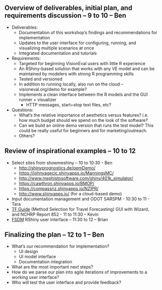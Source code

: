 ## Overview of deliverables, initial plan, and requirements discussion – 9 to 10 – Ben
  - Deliverables: 
    - Documentation of this workshop’s findings and recommendations for implementation
    - Updates to the user interface for configuring, running, and visualizing multiple scenarios at once
    - Integrated documentation and tutorials
  - Requirements:
    - Targeted for beginning VisionEval users with little R experience
    - An RShiny-based solution that works with any VE model and can be maintained by modelers with strong R programming skills
    - Tested and versioned
    - In addition to running locally, also run on the cloud – visioneval.org/demo for example?
    - Implements a clean interface between the R models and the GUI runner + visualizer
      - HTTP messages, start+stop text files, etc?
  - Questions: 
    - What’s the relative importance of aesthetics versus features?  i.e. how much budget should we spend on the look of the software? 
    - Can we build an online demo version that runs the test model?  This could be really useful for beginners and for marketing/outreach.
    - Others?

## Review of inspirational examples – 10 to 12
  - Select sites from showmeshiny – 10 to 10:30 - Ben 
    - http://shinyprognostics.de/pemDemo/
    - https://johnyagecic.shinyapps.io/ManningsMC/
    - http://www.mephistosoftware.com/shiny/401k_simulator/
    - https://cawthron.shinyapps.io/BMOP/
    - https://compassnz.shinyapps.io/NZIPR/
    - http://www.shinyapps.io/ (for a cloud-based demo)
  - Input documentation management and ODOT SARSPM - 10:30 to 11 - Tara
  - [TF Guide](https://rguide.rsginc.com) (Method Selection for Travel Forecasting) GUI with Wizard, and NCHRP Report 852 - 11 to 11:30 – Kevin 
  - [FSDM](https://github.com/gregorbj/FSDM) RShiny user interface – 11:30 to 12 – Brian  

## Finalizing the plan –  12 to 1 – Ben 
  - What’s our recommendation for implementation?
    - UI design
    - UI model interface
    - Documentation integration
  - What are the most important next steps?
  - How do we parse our plan into agile iterations of improvements to a working user interface?
  - Who will test the user interface and provide feedback?
